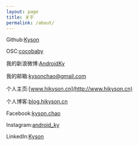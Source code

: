 ```yaml
---
layout: page
title: 关于
permalink: /about/
---
```


Github:[Kyson](https://github.com/Kyson)

OSC:[cocobaby](http://git.oschina.net/cocobaby)

我的新浪微博:[AndroidKy](http://weibo.com/1980495343/profile?topnav=1&wvr=5&user=1)

我的邮箱:<a href="Mailto:kysonchao@gmail.com">kysonchao@gmail.com</a>              

个人主页:[www.hikyson.cn](http://www.hikyson.cn)

个人博客:[blog.hikyson.cn](http://blog.hikyson.cn/)

Facebook:[kyson.chao](https://www.facebook.com/kyson.chao)

Instagram:[android_ky](https://instagram.com/android_ky)

LinkedIn:[Kyson](https://www.linkedin.com/in/%E8%BE%89-%E8%B5%B5-3aa5b0b3)
